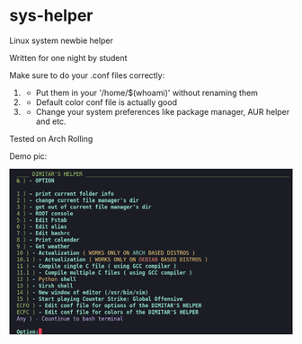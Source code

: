 # sys-helper
Linux system newbie helper

Written for one night by student

Make sure to do your .conf files correctly:

 1) - Put them in your '/home/$(whoami)' without renaming them
 2) - Default color conf file is actually good
 3) - Change your system preferences like package manager, AUR helper and etc.

Tested on Arch Rolling

Demo pic:

![](https://github.com/milchevdimitar/sys-helper/blob/main/.bash_helper_demo_pic.png/?raw=true)
